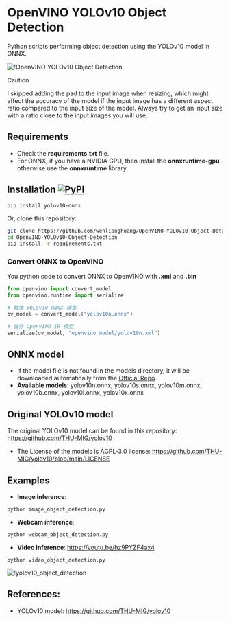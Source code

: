 # OpenVINO YOLOv10 Object Detection
 Python scripts performing object detection using the YOLOv10 model in ONNX.
 
![!OpenVINO YOLOv10 Object Detection](https://github.com/user-attachments/assets/a926d7d7-7ee5-474d-b90f-310ef874f0cb)

> [!CAUTION]
> I skipped adding the pad to the input image when resizing, which might affect the accuracy of the model if the input image has a different aspect ratio compared to the input size of the model. Always try to get an input size with a ratio close to the input images you will use.

## Requirements

 * Check the **requirements.txt** file.
 * For ONNX, if you have a NVIDIA GPU, then install the **onnxruntime-gpu**, otherwise use the **onnxruntime** library.

## Installation [![PyPI](https://img.shields.io/pypi/v/yolov10-onnx?color=2BAF2B)](https://pypi.org/project/yolov10-onnx/)

```bash
pip install yolov10-onnx
```
Or, clone this repository:
```bash
git clone https://github.com/wenlianghuang/OpenVINO-YOLOv10-Object-Detection
cd OpenVINO-YOLOv10-Object-Detection
pip install -r requirements.txt
```
### Convert ONNX to OpenVINO
You python code to convert ONNX to OpenVINO with **.xml** and **.bin**
```python
from openvino import convert_model
from openvino.runtime import serialize

# 轉換 YOLOv10 ONNX 模型
ov_model = convert_model("yolov10n.onnx")

# 儲存 OpenVINO IR 模型
serialize(ov_model, "openvino_model/yolov10n.xml")
```

## ONNX model
- If the model file is not found in the models directory, it will be downloaded automatically from the [Official Repo](https://github.com/THU-MIG/yolov10/releases/tag/v1.1).
- **Available models**: yolov10n.onnx, yolov10s.onnx, yolov10m.onnx, yolov10b.onnx, yolov10l.onnx, yolov10x.onnx

## Original YOLOv10 model
The original YOLOv10 model can be found in this repository: https://github.com/THU-MIG/yolov10
- The License of the models is AGPL-3.0 license: https://github.com/THU-MIG/yolov10/blob/main/LICENSE

## Examples

 * **Image inference**:
 ```
 python image_object_detection.py
 ```

 * **Webcam inference**:
 ```
 python webcam_object_detection.py
 ```

 * **Video inference**: https://youtu.be/hz9PYZF4ax4
 ```
 python video_object_detection.py
 ```
![!yolov10_object_detection](https://github.com/user-attachments/assets/08872b1c-2009-4f8d-97a5-7b88f13ec887)


## References:
* YOLOv10 model: https://github.com/THU-MIG/yolov10
